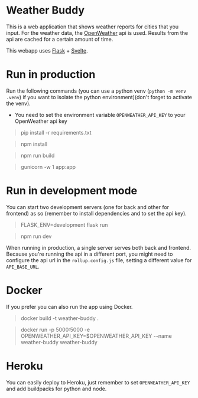 # Weather Buddy

This is a web application that shows weather reports for cities that you input. For the weather data, the [OpenWeather](https://openweathermap.org/) api is used. Results from the api are cached for a certain amount of time.

This webapp uses [Flask](https://flask.palletsprojects.com/) + [Svelte](https://svelte.dev/).

# Run in production

Run the following commands (you can use a python venv (`python -m venv .venv`) if you want to isolate the python environment)(don't forget to activate the venv).

* You need to set the environment variable `OPENWEATHER_API_KEY` to your OpenWeather api key

> pip install -r requirements.txt

> npm install

> npm run build

> gunicorn -w 1 app:app

# Run in development mode

You can start two development servers (one for back and other for frontend) as so (remember to install dependencies and to set the api key).

> FLASK_ENV=development flask run

> npm run dev

When running in production, a single server serves both back and frontend. Because you're running the api in a different port, you might need to configure the api url in the `rollup.config.js` file, setting a different value for `API_BASE_URL`.

# Docker

If you prefer you can also run the app using Docker.

> docker build -t weather-buddy .

> docker run -p 5000:5000 -e OPENWEATHER_API_KEY=$OPENWEATHER_API_KEY --name weather-buddy weather-buddy

# Heroku

You can easily deploy to Heroku, just remember to set `OPENWEATHER_API_KEY` and add buildpacks for python and node.
